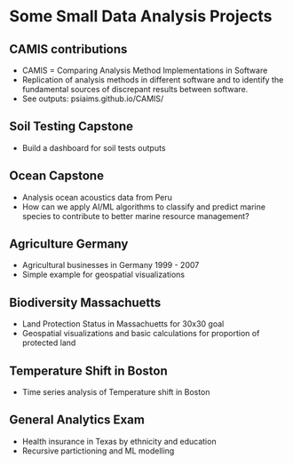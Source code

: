 # Some Small Data Analysis Projects 

## CAMIS contributions

* CAMIS = Comparing Analysis Method Implementations in Software
* Replication of analysis methods in different software and to identify the fundamental sources of discrepant results between software.
* See outputs: psiaims.github.io/CAMIS/

## Soil Testing Capstone

* Build a dashboard for soil tests outputs 

## Ocean Capstone

* Analysis ocean acoustics data from Peru
* How can we apply AI/ML algorithms to classify and predict marine species to contribute to better marine resource management?
  
## Agriculture Germany

* Agricultural businesses in Germany 1999 - 2007
* Simple example for geospatial visualizations

## Biodiversity Massachuetts

* Land Protection Status in Massachuetts for 30x30 goal
* Geospatial visualizations and basic calculations for proportion of protected land
  
## Temperature Shift in Boston

* Time series analysis of Temperature shift in Boston

## General Analytics Exam

* Health insurance in Texas by ethnicity and education
* Recursive partictioning and ML modelling
